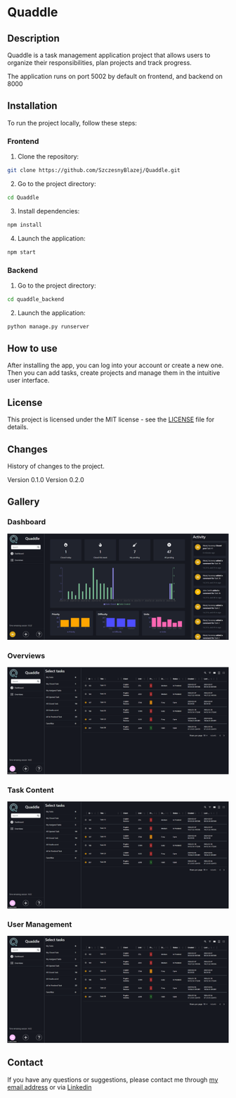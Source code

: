 # Quaddle

## Description

Quaddle is a task management application project that allows users to organize their responsibilities, plan projects and track progress.

The application runs on port 5002 by default on frontend, and backend on 8000

## Installation

To run the project locally, follow these steps:

### Frontend

1. Clone the repository:

```bash
git clone https://github.com/SzczesnyBlazej/Quaddle.git
```

2. Go to the project directory:

```bash
cd Quaddle
```

3. Install dependencies:

```bash
npm install
```

4. Launch the application:

```bash
npm start
```

### Backend
1. Go to the project directory:

```bash
cd quaddle_backend
```
2. Launch the application:

```bash
python manage.py runserver
```


## How to use

After installing the app, you can log into your account or create a new one. Then you can add tasks, create projects and manage them in the intuitive user interface.

## License

This project is licensed under the MIT license - see the [LICENSE](https://github.com/SzczesnyBlazej/Quaddle/blob/main/quaddle/LICENSE) file for details.

## Changes

History of changes to the project.

Version 0.1.0
Version 0.2.0

## Gallery
### Dashboard
![alt text](https://github.com/SzczesnyBlazej/Quaddle/blob/main/Images/Dashboard.png?raw=true)

### Overviews
![alt text](https://github.com/SzczesnyBlazej/Quaddle/blob/main/Images/Overviews.png?raw=true)

### Task Content
![alt text](https://github.com/SzczesnyBlazej/Quaddle/blob/main/Images/Overviews.png?raw=true)

### User Management
![alt text](https://github.com/SzczesnyBlazej/Quaddle/blob/main/Images/Overviews.png?raw=true)


## Contact

If you have any questions or suggestions, please contact me through [my email address](mailto:bszczesny59@gmail.com) or via [Linkedin](https://www.linkedin.com/in/blazej-szczesny/)

